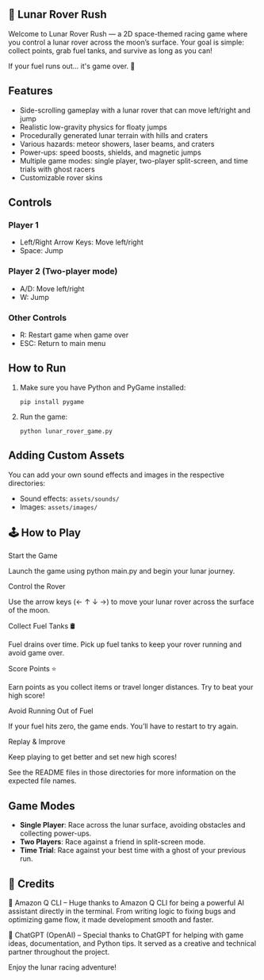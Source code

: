 ## 🚀 Lunar Rover Rush

Welcome to Lunar Rover Rush — a 2D space-themed racing game where you control a lunar rover across the moon’s surface. Your goal is simple: collect points, grab fuel tanks, and survive as long as you can!

If your fuel runs out... it's game over. 🌌

## Features

- Side-scrolling gameplay with a lunar rover that can move left/right and jump
- Realistic low-gravity physics for floaty jumps
- Procedurally generated lunar terrain with hills and craters
- Various hazards: meteor showers, laser beams, and craters
- Power-ups: speed boosts, shields, and magnetic jumps
- Multiple game modes: single player, two-player split-screen, and time trials with ghost racers
- Customizable rover skins

## Controls

### Player 1
- Left/Right Arrow Keys: Move left/right
- Space: Jump

### Player 2 (Two-player mode)
- A/D: Move left/right
- W: Jump

### Other Controls
- R: Restart game when game over
- ESC: Return to main menu
  

## How to Run

1. Make sure you have Python and PyGame installed:
   ```
   pip install pygame
   ```

2. Run the game:
   ```
   python lunar_rover_game.py
   ```

## Adding Custom Assets

You can add your own sound effects and images in the respective directories:
- Sound effects: `assets/sounds/`
- Images: `assets/images/`



## 🕹️ How to Play

Start the Game

   Launch the game using python main.py and begin your lunar journey.


Control the Rover

   Use the arrow keys (← ↑ ↓ →) to move your lunar rover across the surface of the moon.


Collect Fuel Tanks 🛢️

  Fuel drains over time. Pick up fuel tanks to keep your rover running and avoid game over.


Score Points ⭐

  Earn points as you collect items or travel longer distances. Try to beat your high score!


Avoid Running Out of Fuel

   If your fuel hits zero, the game ends. You’ll have to restart to try again.


Replay & Improve

   Keep playing to get better and set new high scores!



See the README files in those directories for more information on the expected file names.

## Game Modes

- **Single Player**: Race across the lunar surface, avoiding obstacles and collecting power-ups.
- **Two Players**: Race against a friend in split-screen mode.
- **Time Trial**: Race against your best time with a ghost of your previous run.

## 🙏 Credits

🤖 Amazon Q CLI – Huge thanks to Amazon Q CLI for being a powerful AI assistant directly in the terminal. From writing logic to fixing bugs and optimizing game flow, it made development smooth and faster.


🧠 ChatGPT (OpenAI) – Special thanks to ChatGPT for helping with game ideas, documentation, and Python tips. It served as a creative and technical partner throughout the project.


Enjoy the lunar racing adventure!
